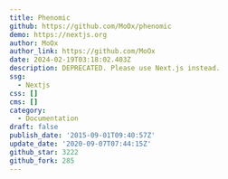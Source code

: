 ```yaml
---
title: Phenomic
github: https://github.com/MoOx/phenomic
demo: https://nextjs.org
author: MoOx
author_link: https://github.com/MoOx
date: 2024-02-19T03:18:02.403Z
description: DEPRECATED. Please use Next.js instead.
ssg:
  - Nextjs
css: []
cms: []
category:
  - Documentation
draft: false
publish_date: '2015-09-01T09:40:57Z'
update_date: '2020-09-07T07:44:15Z'
github_star: 3222
github_fork: 285
---
```

